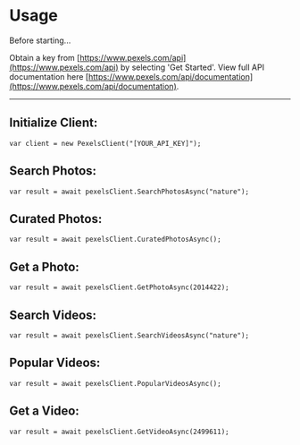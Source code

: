 ﻿
# Usage

Before starting...

Obtain a key from [https://www.pexels.com/api](https://www.pexels.com/api) by selecting 'Get Started'.
View full API documentation here [https://www.pexels.com/api/documentation](https://www.pexels.com/api/documentation). 

---

## Initialize Client:
`var client = new PexelsClient("[YOUR_API_KEY]");`

## Search Photos:
`var result = await pexelsClient.SearchPhotosAsync("nature");`

## Curated Photos:
`var result = await pexelsClient.CuratedPhotosAsync();`

## Get a Photo:
`var result = await pexelsClient.GetPhotoAsync(2014422);`

## Search Videos:
`var result = await pexelsClient.SearchVideosAsync("nature");`

## Popular Videos:
`var result = await pexelsClient.PopularVideosAsync();` 

## Get a Video:
`var result = await pexelsClient.GetVideoAsync(2499611);`
